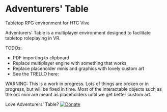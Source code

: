 # Adventurers' Table
Tabletop RPG environment for HTC Vive

Adventurers' Table is a multiplayer environment designed to facilitate tabletop roleplaying in VR. 

TODOs: 
- PDF importing to clipboard
- Replace multiplayer engine with something that works
- Replace placeholder minis and graphics with lovely custom art
- See the TRELLO here: 

WARNING: This is a work in progress. Lots of things are broken or in progress, but will be fixed in time. Most of the interactable objects such as the orc mini are meant as placeholders until we get better custom art.

Love Adventurers' Table? 
[![Donate](https://img.shields.io/badge/Donate-PayPal-green.svg)](https://www.paypal.com/cgi-bin/webscr?cmd=_s-xclick&hosted_button_id=N9DDMLX8JJEDG)
